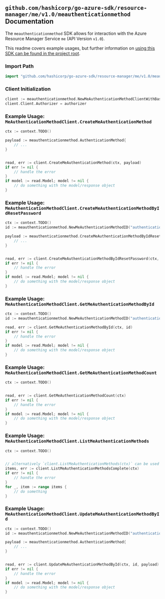 
## `github.com/hashicorp/go-azure-sdk/resource-manager/me/v1.0/meauthenticationmethod` Documentation

The `meauthenticationmethod` SDK allows for interaction with the Azure Resource Manager Service `me` (API Version `v1.0`).

This readme covers example usages, but further information on [using this SDK can be found in the project root](https://github.com/hashicorp/go-azure-sdk/tree/main/docs).

### Import Path

```go
import "github.com/hashicorp/go-azure-sdk/resource-manager/me/v1.0/meauthenticationmethod"
```


### Client Initialization

```go
client := meauthenticationmethod.NewMeAuthenticationMethodClientWithBaseURI("https://management.azure.com")
client.Client.Authorizer = authorizer
```


### Example Usage: `MeAuthenticationMethodClient.CreateMeAuthenticationMethod`

```go
ctx := context.TODO()

payload := meauthenticationmethod.AuthenticationMethod{
	// ...
}


read, err := client.CreateMeAuthenticationMethod(ctx, payload)
if err != nil {
	// handle the error
}
if model := read.Model; model != nil {
	// do something with the model/response object
}
```


### Example Usage: `MeAuthenticationMethodClient.CreateMeAuthenticationMethodByIdResetPassword`

```go
ctx := context.TODO()
id := meauthenticationmethod.NewMeAuthenticationMethodID("authenticationMethodIdValue")

payload := meauthenticationmethod.CreateMeAuthenticationMethodByIdResetPasswordRequest{
	// ...
}


read, err := client.CreateMeAuthenticationMethodByIdResetPassword(ctx, id, payload)
if err != nil {
	// handle the error
}
if model := read.Model; model != nil {
	// do something with the model/response object
}
```


### Example Usage: `MeAuthenticationMethodClient.GetMeAuthenticationMethodById`

```go
ctx := context.TODO()
id := meauthenticationmethod.NewMeAuthenticationMethodID("authenticationMethodIdValue")

read, err := client.GetMeAuthenticationMethodById(ctx, id)
if err != nil {
	// handle the error
}
if model := read.Model; model != nil {
	// do something with the model/response object
}
```


### Example Usage: `MeAuthenticationMethodClient.GetMeAuthenticationMethodCount`

```go
ctx := context.TODO()


read, err := client.GetMeAuthenticationMethodCount(ctx)
if err != nil {
	// handle the error
}
if model := read.Model; model != nil {
	// do something with the model/response object
}
```


### Example Usage: `MeAuthenticationMethodClient.ListMeAuthenticationMethods`

```go
ctx := context.TODO()


// alternatively `client.ListMeAuthenticationMethods(ctx)` can be used to do batched pagination
items, err := client.ListMeAuthenticationMethodsComplete(ctx)
if err != nil {
	// handle the error
}
for _, item := range items {
	// do something
}
```


### Example Usage: `MeAuthenticationMethodClient.UpdateMeAuthenticationMethodById`

```go
ctx := context.TODO()
id := meauthenticationmethod.NewMeAuthenticationMethodID("authenticationMethodIdValue")

payload := meauthenticationmethod.AuthenticationMethod{
	// ...
}


read, err := client.UpdateMeAuthenticationMethodById(ctx, id, payload)
if err != nil {
	// handle the error
}
if model := read.Model; model != nil {
	// do something with the model/response object
}
```
